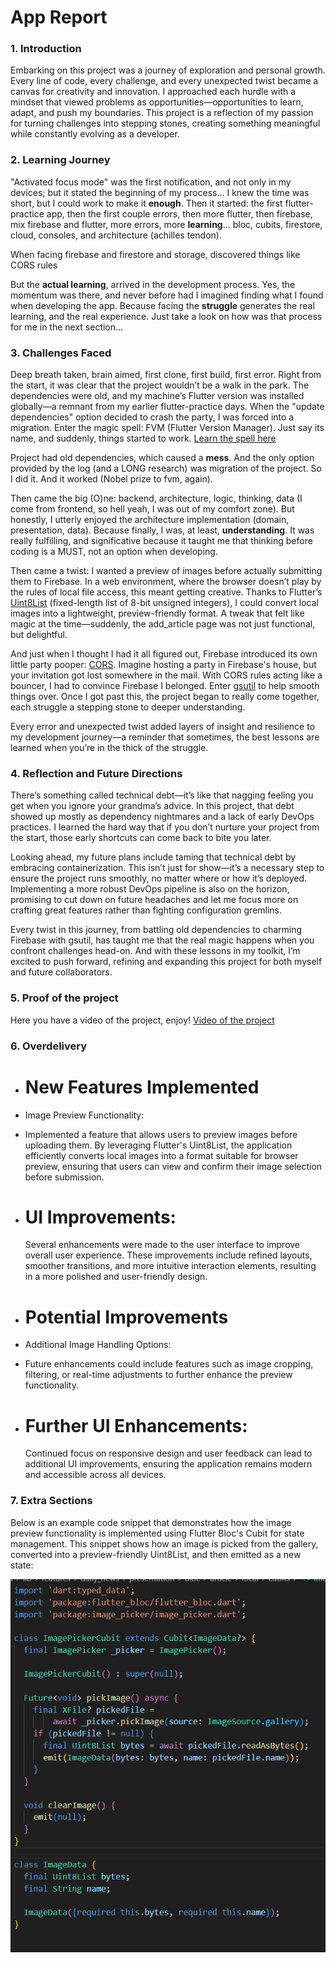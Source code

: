 # App Report

### 1. Introduction

Embarking on this project was a journey of exploration and personal growth. Every line of code, every challenge, and every unexpected twist became a canvas for creativity and innovation. I approached each hurdle with a mindset that viewed problems as opportunities—opportunities to learn, adapt, and push my boundaries. This project is a reflection of my passion for turning challenges into stepping stones, creating something meaningful while constantly evolving as a developer.

### 2. Learning Journey

"Activated focus mode" was the first notification, and not only in my devices; but it stated the beginning of my process... I knew the time was short, but I could work to make it **enough**.
Then it started: the first flutter-practice app, then the first couple errors, then more flutter, then firebase, mix firebase and flutter, more errors, more **learning**... bloc, cubits, firestore, cloud, consoles, and architecture (achilles tendon).

When facing firebase and firestore and storage, discovered things like CORS rules

But the **actual learning**, arrived in the development process. Yes, the momentum was there, and never before had I imagined finding what I found when developing the app. Because facing the **struggle** generates the real learning, and the real experience. Just take a look on how was that process for me in the next section...

### 3. Challenges Faced

Deep breath taken, brain aimed, first clone, first build, first error. Right from the start, it was clear that the project wouldn’t be a walk in the park. The dependencies were old, and my machine’s Flutter version was installed globally—a remnant from my earlier flutter-practice days. When the "update dependencies" option decided to crash the party, I was forced into a migration. Enter the magic spell: FVM (Flutter Version Manager). Just say its name, and suddenly, things started to work. [Learn the spell here](https://fvm.app/)

Project had old dependencies, which caused a **mess**. And the only option provided by the log (and a LONG research) was migration of the project. So I did it. And it worked (Nobel prize to fvm, again).

Then came the big (O)ne: backend, architecture, logic, thinking, data (I come from frontend, so hell yeah, I was out of my comfort zone).
But honestly, I utterly enjoyed the architecture implementation (domain, presentation, data). Because finally, I was, at least, **understanding**. It was really fulfilling, and significative because it taught me that thinking before coding is a MUST, not an option when developing.

Then came a twist: I wanted a preview of images before actually submitting them to Firebase. In a web environment, where the browser doesn’t play by the rules of local file access, this meant getting creative. Thanks to Flutter’s [Uint8List](https://api.flutter.dev/flutter/dart-typed_data/Uint8List-class.html) (fixed-length list of 8-bit unsigned integers), I could convert local images into a lightweight, preview-friendly format. A tweak that felt like magic at the time—suddenly, the add_article page was not just functional, but delightful.

And just when I thought I had it all figured out, Firebase introduced its own little party pooper: [CORS](https://aws.amazon.com/what-is/cross-origin-resource-sharing/). Imagine hosting a party in Firebase's house, but your invitation got lost somewhere in the mail. With CORS rules acting like a bouncer, I had to convince Firebase I belonged. Enter [gsutil](https://cloud.google.com/storage/docs/gsutil?hl=es-419) to help smooth things over. Once I got past this, the project began to really come together, each struggle a stepping stone to deeper understanding.

Every error and unexpected twist added layers of insight and resilience to my development journey—a reminder that sometimes, the best lessons are learned when you’re in the thick of the struggle.

### 4. Reflection and Future Directions

There’s something called technical debt—it’s like that nagging feeling you get when you ignore your grandma’s advice. In this project, that debt showed up mostly as dependency nightmares and a lack of early DevOps practices. I learned the hard way that if you don’t nurture your project from the start, those early shortcuts can come back to bite you later.

Looking ahead, my future plans include taming that technical debt by embracing containerization. This isn’t just for show—it’s a necessary step to ensure the project runs smoothly, no matter where or how it’s deployed. Implementing a more robust DevOps pipeline is also on the horizon, promising to cut down on future headaches and let me focus more on crafting great features rather than fighting configuration gremlins.

Every twist in this journey, from battling old dependencies to charming Firebase with gsutil, has taught me that the real magic happens when you confront challenges head-on. And with these lessons in my toolkit, I’m excited to push forward, refining and expanding this project for both myself and future collaborators.

### 5. Proof of the project

Here you have a video of the project, enjoy! [Video of the project](https://www.youtube.com/watch?v=WmQIoe_KLvs)

### 6. Overdelivery

- # New Features Implemented
- Image Preview Functionality:
- Implemented a feature that allows users to preview images before uploading them. By leveraging Flutter's Uint8List, the application efficiently converts local images into a format suitable for browser preview, ensuring that users can view and confirm their image selection before submission.

- # UI Improvements:

  Several enhancements were made to the user interface to improve overall user experience. These improvements include refined layouts, smoother transitions, and more intuitive interaction elements, resulting in a more polished and user-friendly design.

- # Potential Improvements
- Additional Image Handling Options:
- Future enhancements could include features such as image cropping, filtering, or real-time adjustments to further enhance the preview functionality.

- # Further UI Enhancements:
  Continued focus on responsive design and user feedback can lead to additional UI improvements, ensuring the application remains modern and accessible across all devices.

### 7. Extra Sections

Below is an example code snippet that demonstrates how the image preview functionality is implemented using Flutter Bloc's Cubit for state management. This snippet shows how an image is picked from the gallery, converted into a preview-friendly Uint8List, and then emitted as a new state:

![Take a Look](image.png)
